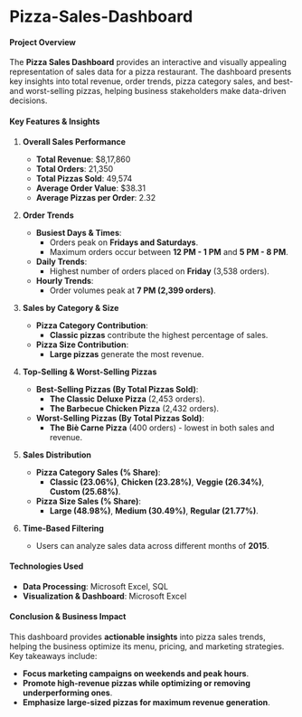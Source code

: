# Pizza-Sales-Dashboard

#### **Project Overview**  
The **Pizza Sales Dashboard** provides an interactive and visually appealing representation of sales data for a pizza restaurant. The dashboard presents key insights into total revenue, order trends, pizza category sales, and best- and worst-selling pizzas, helping business stakeholders make data-driven decisions.  

#### **Key Features & Insights**  

1. **Overall Sales Performance**  
   - **Total Revenue**: $8,17,860  
   - **Total Orders**: 21,350  
   - **Total Pizzas Sold**: 49,574  
   - **Average Order Value**: $38.31  
   - **Average Pizzas per Order**: 2.32  

2. **Order Trends**  
   - **Busiest Days & Times**:  
     - Orders peak on **Fridays and Saturdays**.  
     - Maximum orders occur between **12 PM - 1 PM** and **5 PM - 8 PM**.  
   - **Daily Trends**:  
     - Highest number of orders placed on **Friday** (3,538 orders).  
   - **Hourly Trends**:  
     - Order volumes peak at **7 PM (2,399 orders)**.  

3. **Sales by Category & Size**  
   - **Pizza Category Contribution**:  
     - **Classic pizzas** contribute the highest percentage of sales.  
   - **Pizza Size Contribution**:  
     - **Large pizzas** generate the most revenue.  

4. **Top-Selling & Worst-Selling Pizzas**  
   - **Best-Selling Pizzas (By Total Pizzas Sold)**:  
     - **The Classic Deluxe Pizza** (2,453 orders).  
     - **The Barbecue Chicken Pizza** (2,432 orders).  
   - **Worst-Selling Pizzas (By Total Pizzas Sold)**:  
     - **The Biè Carne Pizza** (400 orders) - lowest in both sales and revenue.  

5. **Sales Distribution**  
   - **Pizza Category Sales (% Share)**:  
     - **Classic (23.06%)**, **Chicken (23.28%)**, **Veggie (26.34%)**, **Custom (25.68%)**.  
   - **Pizza Size Sales (% Share)**:  
     - **Large (48.98%)**, **Medium (30.49%)**, **Regular (21.77%)**.  

6. **Time-Based Filtering**  
   - Users can analyze sales data across different months of **2015**.  

#### **Technologies Used**  
- **Data Processing**: Microsoft Excel, SQL  
- **Visualization & Dashboard**: Microsoft Excel

#### **Conclusion & Business Impact**  
This dashboard provides **actionable insights** into pizza sales trends, helping the business optimize its menu, pricing, and marketing strategies. Key takeaways include:  
- **Focus marketing campaigns on weekends and peak hours**.  
- **Promote high-revenue pizzas while optimizing or removing underperforming ones**.  
- **Emphasize large-sized pizzas for maximum revenue generation**.  
